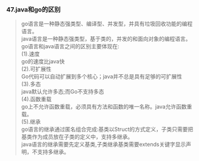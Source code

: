 ### 47.java和go的区别
>go语言是一种静态强类型、编译型、并发型，并具有垃圾回收功能的编程语言。                   
 java语言是一种静态强类型，基于类的，并发的和面向对象的编程语言。                 
 go语言和java语言之间的区别主要体现在:             
 (1).速度                     
 go的速度比java快                    
 (2).可扩展性                   
 Go代码可以自动扩展到多个核心；java并不总是具有足够的可扩展性               
 (3).多态                 
 java默认允许多态;而Go不支持多态                
 (4).函数重载               
 go上不允许函数重载，必须具有方法和函数的唯一名称。java允许函数重载。              
 (5).继承                 
 go语言的继承通过匿名组合完成:基类以Struct的方式定义，子类只需要把基类作为成员放在子类的定义中，支持多继承。             
 java语言的继承需要先定义基类,子类继承基类需要extends关键字显示声明，不支持多继承。                        
